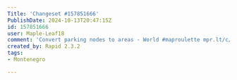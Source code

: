 ```yaml
---
Title: 'Changeset #157851666'
PublishDate: 2024-10-13T20:47:15Z
id: 157851666
user: Maple-Leaf18
comment: 'Convert parking nodes to areas - World #maproulette mpr.lt/c/11612/t/234574471'
created_by: Rapid 2.3.2
tags:
- Montenegro

---
```

